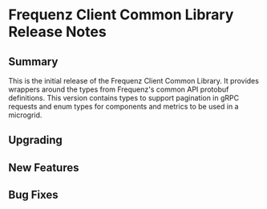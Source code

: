 # Frequenz Client Common Library Release Notes

## Summary

This is the initial release of the Frequenz Client Common Library.
It provides wrappers around the types from Frequenz's common API protobuf definitions.
This version contains types to support pagination in gRPC requests
and enum types for components and metrics to be used in a microgrid.

<!-- Here goes a general summary of what this release is about -->

## Upgrading

<!-- Here goes notes on how to upgrade from previous versions, including deprecations and what they should be replaced with -->

## New Features

<!-- Here goes the main new features and examples or instructions on how to use them -->

## Bug Fixes

<!-- Here goes notable bug fixes that are worth a special mention or explanation -->
